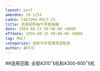 ```yaml
---
layout: post
amendno: 39-1254
cadno: CAD1994-MULT-23
title: 检查厕所抽气导管格栅
date: 1994-08-15 00:00:00 +0800
effdate: 1994-08-15 00:00:00 +0800
tag: MULT
categories: 民航华东管理局适航处
author: 薛平贝
---
```


##适用范围:
全部A310飞机和A300-600飞机

